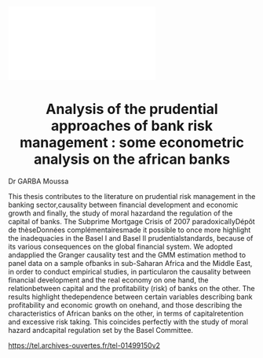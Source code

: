 
![Bank sample ](Visualizations/Rplot01.pdf "Legend")

<h1 align=center>Analysis of the prudential approaches of bank risk management : some econometric analysis on the african banks</h1>


Dr GARBA Moussa<br>


This thesis contributes to the literature on prudential risk management in the banking sector,causality between financial development and economic growth and finally, the study of moral hazardand the regulation of the capital of banks. The Subprime Mortgage Crisis of 2007 paradoxicallyDépôt de thèseDonnées complémentairesmade it possible to once more highlight the inadequacies in the Basel I and Basel II prudentialstandards, because of its various consequences on the global financial system. We adopted andapplied the Granger causality test and the GMM estimation method to panel data on a sample ofbanks in sub-Saharan Africa and the Middle East, in order to conduct empirical studies, in particularon the causality between financial development and the real economy on one hand, the relationbetween capital and the profitability (risk) of banks on the other. The results highlight thedependence between certain variables describing bank profitability and economic growth on onehand, and those describing the characteristics of African banks on the other, in terms of capitalretention and excessive risk taking. This coincides perfectly with the study of moral hazard andcapital regulation set by the Basel Committee.

https://tel.archives-ouvertes.fr/tel-01499150v2 

